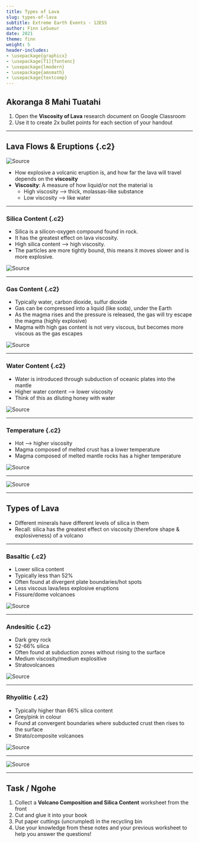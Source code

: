 ```yaml
---
title: Types of Lava
slug: types-of-lava
subtitle: Extreme Earth Events - 12ESS
author: Finn LeSueur
date: 2021
theme: finn
weight: 5
header-includes:
- \usepackage{graphicx}
- \usepackage[T1]{fontenc}
- \usepackage{lmodern}
- \usepackage{amsmath}
- \usepackage{textcomp}
---
```


## Akoranga 8 Mahi Tuatahi

1. Open the __Viscosity of Lava__ research document on Google Classroom
2. Use it to create 2x bullet points for each section of your handout

---

## Lava Flows & Eruptions {.c2}

![[Source](https://www.aljazeera.com/gallery/2021/3/21/long-dormant-volcano-comes-to-life-in-southwestern-iceland)](https://www.aljazeera.com/wp-content/uploads/2021/03/GettyImages-1231828580.jpg?resize=1170%2C780)

- How explosive a volcanic eruption is, and how far the lava will travel depends on the __viscosity__
- __Viscosity__: A measure of how liquid/or not the material is
    + High viscosity --> thick, molassas-like substance
    + Low viscosity --> like water

---

### Silica Content {.c2}

- Silica is a silicon-oxygen compound found in rock.
- It has the greatest effect on lava viscosity.
- High silica content --> high viscosity.
- The particles are more tightly bound, this means it moves slower and is more explosive.

![[Source](https://twitter.com/mikamckinnon/status/995491713098567680)](https://pbs.twimg.com/media/DdCyblmVAAEFIXg.jpg:large)

---

### Gas Content {.c2}

- Typically water, carbon dioxide, sulfur dioxide
- Gas can be compressed into a liquid (like soda), under the Earth
- As the magma rises and the pressure is released, the gas will try escape the magma (highly explosive)
- Magma with high gas content is not very viscous, but becomes more viscous as the gas escapes

![[Source](https://twitter.com/mikamckinnon/status/995491713098567680)](https://pbs.twimg.com/media/DdCyblmVAAEFIXg.jpg:large)

---

### Water Content {.c2}

- Water is introduced through subduction of oceanic plates into the mantle
- Higher water content --> lower viscosity
- Think of this as diluting honey with water

![[Source](https://twitter.com/mikamckinnon/status/995491713098567680)](https://pbs.twimg.com/media/DdCyblmVAAEFIXg.jpg:large)

---

### Temperature {.c2}

- Hot --> higher viscosity
- Magma composed of melted crust has a lower temperature
- Magma composed of melted mantle rocks has a higher temperature

![[Source](https://twitter.com/mikamckinnon/status/995491713098567680)](https://pbs.twimg.com/media/DdCyblmVAAEFIXg.jpg:large)

---

![[Source](https://twitter.com/mikamckinnon/status/995491713098567680)](https://pbs.twimg.com/media/DdCyblmVAAEFIXg.jpg:large)

---

## Types of Lava

- Different minerals have different levels of silica in them
- Recall: silica has the greatest effect on viscosity (therefore shape & explosiveness) of a volcano

---

### Basaltic {.c2}

- Lower silica content
- Typically less than 52%
- Often found at divergent plate boundaries/hot spots
- Less viscous lava/less explosive eruptions
- Fissure/dome volcanoes

![[Source](http://juliadolera.blogspot.com/2016/01/volcano-climate-and-weather-stars-and.html)](http://4.bp.blogspot.com/-n9EgFz0wAe4/Vqt9D8NmHhI/AAAAAAAAAG4/B6_Wh5hYvY0/s1600/Figure-2.2.5.jpg)

---

### Andesitic {.c2}

- Dark grey rock
- 52-66% silica
- Often found at subduction zones without rising to the surface
- Medium viscosity/medium explositive
- Stratovolcanoes

![[Source](https://www.gns.cri.nz/Home/Learning/Science-Topics/Volcanoes/New-Zealand-Volcanoes/Taranaki-Egmont)](https://www.gns.cri.nz/var/ezwebin_site/storage/images/media/images/mount-taranaki/5023-1-eng-GB/Mount-Taranaki.jpg)

---

### Rhyolitic {.c2}

- Typically higher than 66% silica content
- Grey/pink in colour
- Found at convergent boundaries where subducted crust then rises to the surface
- Strato/composite volcanoes

![[Source](https://www.gns.cri.nz/Home/Learning/Science-Topics/Volcanoes/New-Zealand-Volcanoes/Whakaari-White-Island)](https://www.gns.cri.nz/var/ezwebin_site/storage/images/media/images/white-island/5082-1-eng-GB/White-Island.jpg)

---

![[Source](https://www.coolgeography.co.uk/A-level/AQA/Year%2013/Plate%20Tectonics/Volcanoes/Extrusive%20landforms%20-%20Major.htm)](https://www.coolgeography.co.uk/A-level/AQA/Year%2013/Plate%20Tectonics/Volcanoes/Volcano_types.jpg)

---

## Task / Ngohe

1. Collect a __Volcano Composition and Silica Content__ worksheet from the front
2. Cut and glue it into your book
3. Put paper cuttings (uncrumpled) in the recycling bin
4. Use your knowledge from these notes and your previous worksheet to help you answer the questions!
